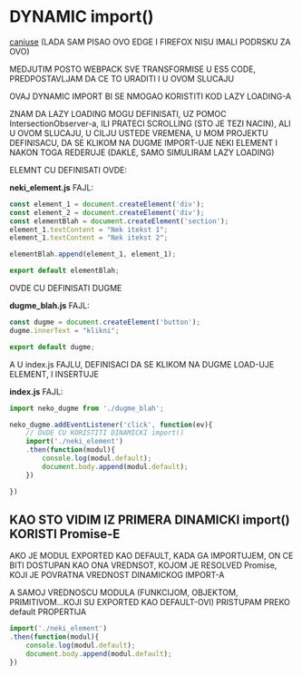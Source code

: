 # DYNAMIC import()

[caniuse](https://caniuse.com/#search=dynamic%20import) (LADA SAM PISAO OVO EDGE I FIREFOX NISU IMALI PODRSKU ZA OVO)

MEDJUTIM POSTO WEBPACK SVE TRANSFORMISE U ES5 CODE, PREDPOSTAVLJAM DA CE TO URADITI I U OVOM SLUCAJU

OVAJ DYNAMIC IMPORT BI SE NMOGAO KORISTITI KOD LAZY LOADING-A

ZNAM DA LAZY LOADING MOGU DEFINISATI, UZ POMOC IntersectionObserver-a, ILI PRATECI SCROLLING (STO JE TEZI NACIN), ALI U OVOM SLUCAJU, U CILJU USTEDE VREMENA, U MOM PROJEKTU DEFINISACU, DA SE KLIKOM NA DUGME IMPORT-UJE NEKI ELEMENT I NAKON TOGA REDERUJE (DAKLE, SAMO SIMULIRAM LAZY LOADING)

ELEMNT CU DEFINISATI OVDE:

**neki_element.js** FAJL:

```javascript
const element_1 = document.createElement('div');
const element_2 = document.createElement('div');
const elementBlah = document.createElement('section');
element_1.textContent = "Nek itekst 1";
element_1.textContent = "Nek itekst 2";

elementBlah.append(element_1, element_1);

export default elementBlah;
```

OVDE CU DEFINISATI DUGME

**dugme_blah.js** FAJL:

```javascript
const dugme = document.createElement('button');
dugme.innerText = "klikni";

export default dugme;
```

A U index.js FAJLU, DEFINISACI DA SE KLIKOM NA DUGME LOAD-UJE ELEMENT, I INSERTUJE

**index.js** FAJL:

```javascript
import neko_dugme from './dugme_blah';

neko_dugme.addEventListener('click', function(ev){
    // OVDE CU KORISTITI DINAMICKI import()
    import('./neki_element')
    .then(function(modul){
        console.log(modul.default);
        document.body.append(modul.default);
    })

})
```

## KAO STO VIDIM IZ PRIMERA DINAMICKI import() KORISTI Promise-E

AKO JE MODUL EXPORTED KAO DEFAULT, KADA GA IMPORTUJEM, ON CE BITI DOSTUPAN KAO ONA VREDNSOT, KOJOM JE RESOLVED Promise, KOJI JE POVRATNA VREDNOST DINAMICKOG IMPORT-A

A SAMOJ VREDNOSCU MODULA (FUNKCIJOM, OBJEKTOM, PRIMITIVOM...KOJI SU EXPORTED KAO DEFAULT-OVI) PRISTUPAM PREKO default PROPERTIJA

```javascript
import('./neki_element')
.then(function(modul){
    console.log(modul.default);
    document.body.append(modul.default);
})
```